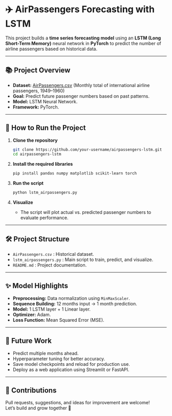 # ✈️ AirPassengers Forecasting with LSTM

This project builds a **time series forecasting model** using an **LSTM (Long Short-Term Memory)** neural network in **PyTorch** to predict the number of airline passengers based on historical data.

---

## 📚 Project Overview

- **Dataset:** [AirPassengers.csv](https://datamarket.com/data/set/22u3/airline-passenger-monthly-total-international-us-carriers-jan-1949-dec-1960) (Monthly total of international airline passengers, 1949–1960)
- **Goal:** Predict future passenger numbers based on past patterns.
- **Model:** LSTM Neural Network.
- **Framework:** PyTorch.

---

## 🚀 How to Run the Project

1. **Clone the repository**
   ```bash
   git clone https://github.com/your-username/airpassengers-lstm.git
   cd airpassengers-lstm
   ```

2. **Install the required libraries**
   ```bash
   pip install pandas numpy matplotlib scikit-learn torch
   ```

3. **Run the script**
   ```bash
   python lstm_airpassengers.py
   ```

4. **Visualize**
   - The script will plot actual vs. predicted passenger numbers to evaluate performance.

---

## 🛠️ Project Structure

- `AirPassengers.csv` : Historical dataset.
- `lstm_airpassengers.py` : Main script to train, predict, and visualize.
- `README.md` : Project documentation.

---

## ✨ Model Highlights

- **Preprocessing:** Data normalization using `MinMaxScaler`.
- **Sequence Building:** 12 months input → 1 month prediction.
- **Model:** 1 LSTM layer + 1 Linear layer.
- **Optimizer:** Adam.
- **Loss Function:** Mean Squared Error (MSE).

---

## 🎯 Future Work

- Predict multiple months ahead.
- Hyperparameter tuning for better accuracy.
- Save model checkpoints and reload for production use.
- Deploy as a web application using Streamlit or FastAPI.

---

## 🤝 Contributions

Pull requests, suggestions, and ideas for improvement are welcome!  
Let’s build and grow together 🚀
